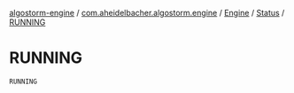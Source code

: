 [algostorm-engine](../../../index.md) / [com.aheidelbacher.algostorm.engine](../../index.md) / [Engine](../index.md) / [Status](index.md) / [RUNNING](.)

# RUNNING

`RUNNING`